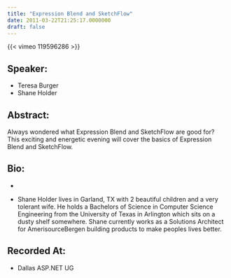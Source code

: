 ```yaml
---
title: "Expression Blend and SketchFlow"
date: 2011-03-22T21:25:17.0000000
draft: false
---
```


{{< vimeo 119596286 >}}

## Speaker:

 - Teresa Burger
 - Shane Holder

## Abstract:

<p>Always wondered what Expression Blend and SketchFlow are good for? This exciting and energetic evening will cover the basics of Expression Blend and SketchFlow.</p>

## Bio:

 - 
 - <p>Shane Holder lives in Garland, TX with 2 beautiful children and a very tolerant wife. He holds a Bachelors of Science in Computer Science Engineering from the University of Texas in Arlington which sits on a dusty shelf somewhere. Shane currently works as a Solutions Architect for AmerisourceBergen building products to make peoples lives better.</p>

## Recorded At:

 - Dallas ASP.NET UG

